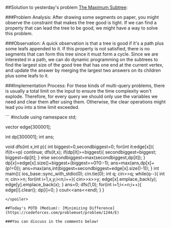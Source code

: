 ##Solution to yesterday's problem  [The Maximum Subtree](https://codeforces.com/problemset/problem/1238/F):

###Problem Analysis:
After drawing some segments on paper, you might observe the constraint that makes the tree good is tight. If we can find a property that can lead the tree to be good, we might have a way to solve this problem.

###Observation:
A quick observation is that a tree is good if it's a path plus some leafs appended to it. If this property is not satisfied, there is no segments that can form this tree since it must form a cycle. Since we are interested in a path, we can do dynamic programming on the subtrees to find the largest size of the good tree that has one end at the current vertex, and update the answer by merging the largest two answers on its children plus some leafs to it.

###Implementation Process:
For these kinds of multi-query problems, there is usually a total limit on the input to ensure the time complexity won't explode. Therefore, for every query we should only use the variables we need and clear them after using them. Otherwise, the clear operations might lead you into a time limit exceeded. 

<spoiler summary="Code(C++)">
```
#include<bits/stdc++.h>
using namespace std;

vector<int> edge[300001];

int dp[300001];
int ans;

void dfs(int x,int p){
	int biggest=0,secondbiggest=0;
	for(int it:edge[x]){
		if(it==p)	continue;
		dfs(it,x);
		if(dp[it]>=biggest){
			secondbiggest=biggest;
			biggest=dp[it];
		}
		else
			secondbiggest=max(secondbiggest,dp[it]);
	}
	dp[x]=edge[x].size()+biggest+(biggest==0?0:-1);
	ans=max(ans,dp[x]+(p!=0));
	ans=max(ans,int(biggest+secondbiggest+edge[x].size()-1));
}
int main(){
	ios_base::sync_with_stdio(0);
	cin.tie(0);
	int q;
	cin>>q;
	while(q--){
		int n;
		cin>>n;
		for(int i=1,x,y;i<n;i++){
			cin>>x>>y;
			edge[x].emplace_back(y);
			edge[y].emplace_back(x);
		}
		ans=0;
		dfs(1,0);
		for(int i=1;i<=n;i++){
			edge[i].clear();
			dp[i]=0;
		}
		cout<<ans<<endl;
	}
}
```
</spoiler>

##Today's POTD (Medium): [Minimizing Difference](https://codeforces.com/problemset/problem/1244/E)

###You can discuss in the comments below!
